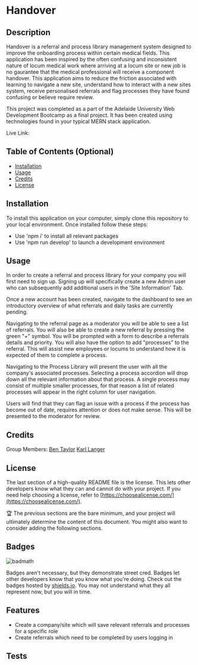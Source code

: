 # Handover

## Description
Handover is a referral and process library management system designed to improve the onboarding process within certain medical fields. This application has been inspired by the often confusing and inconsistent nature of locum medical work where arriving at a locum site or new job is no gaurantee that the medical professional will receive a component handover. This application aims to reduce the friction associated with learning to navigate a new site, understand how to interact with a new sites system, receive personalised referrals and flag processes they have found confusing or believe require review. 

This project was completed as a part of the Adelaide University Web Development Bootcamp as a final project. It has been created using technologies found in your typical MERN stack application. 


Live Link:

## Table of Contents (Optional)
- [Installation](#installation)
- [Usage](#usage)
- [Credits](#credits)
- [License](#license)
## Installation
To install this application on your computer, simply clone this repository to your local environment. Once installed follow these steps:
- Use 'npm i' to install all relevant packages 
- Use 'npm run develop' to launch a development environment 


## Usage
In order to create a referral and process library for your company you will first need to sign up. Signing up will specifically create a new Admin user who can subsequently add additional users in the 'Site Information' Tab. 

Once a new account has been created, navigate to the dashboard to see an introductory overview of what referrals and daily tasks are currently pending. 

Navigating to the referral page as a moderator you will be able to see a list of referrals. You will also be able to create a new referral by pressing the green "+" symbol. You will be prompted with a form to describe a referrals details and priority. You will also have the option to add "processes" to the referral. This will assist new employees or locums to understand how it is expected of them to complete a process.

Navigating to the Process Library will present the user with all the company's associated processes. Selecting a process accordion will drop down all the relevant information about that process. A single process may consist of multiple smaller processes, for that reason a list of related processes will appear in the right column for user navigation.

Users will find that they can flag an issue with a process if the process has become out of date, requires attention or does not make sense. This will be presented to the moderator for review.



## Credits

Group Members:
[Ben Taylor](https://github.com/zaczacariah?tab=repositories)
[Karl Langer](https://github.com/KLanger98)

## License

The last section of a high-quality README file is the license. This lets other developers know what they can and cannot do with your project. If you need help choosing a license, refer to [https://choosealicense.com/](https://choosealicense.com/).

🏆 The previous sections are the bare minimum, and your project will ultimately determine the content of this document. You might also want to consider adding the following sections.

## Badges
![badmath](https://img.shields.io/github/languages/top/nielsenjared/badmath)

Badges aren't necessary, but they demonstrate street cred. Badges let other developers know that you know what you're doing. Check out the badges hosted by [shields.io](https://shields.io/). You may not understand what they all represent now, but you will in time.
## Features
- Create a company/site which will save relevant referrals and processes for a specific role 
- Create referrals which need to be completed by users logging in

## Tests

